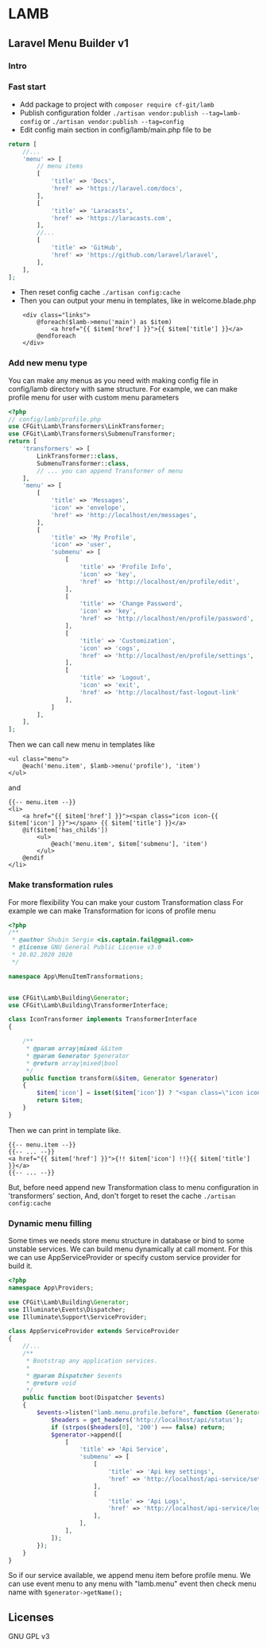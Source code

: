 # LAMB
## Laravel Menu Builder v1
### Intro

### Fast start
- Add package to project with ```composer require cf-git/lamb```
- Publish configuration folder ```./artisan vendor:publish --tag=lamb-config``` or ```./artisan vendor:publish --tag=config``` 
- Edit config main section in config/lamb/main.php file to be 
```php
return [
    //...
    'menu' => [
        // menu items
        [
            'title' => 'Docs',
            'href' => 'https://laravel.com/docs',
        ],
        [
            'title' => 'Laracasts',
            'href' => 'https://laracasts.com',
        ],
        //...
        [
            'title' => 'GitHub',
            'href' => 'https://github.com/laravel/laravel',
        ],
    ],
];
``` 
- Then reset config cache ```./artisan config:cache```
- Then you can output your menu in templates, like in welcome.blade.php
```blade
    <div class="links">
        @foreach($lamb->menu('main') as $item)
            <a href="{{ $item['href'] }}">{{ $item['title'] }}</a>
        @endforeach
    </div>
```

### Add new menu type
You can make any menus as you need with making config file in config/lamb directory with same structure.
For example, we can make profile menu for user with custom menu parameters
```php
<?php
// config/lamb/profile.php
use CFGit\Lamb\Transformers\LinkTransformer;
use CFGit\Lamb\Transformers\SubmenuTransformer;
return [
    'transformers' => [
        LinkTransformer::class,
        SubmenuTransformer::class,
        // ... you can append Transformer of menu
    ],
    'menu' => [
        [
            'title' => 'Messages',
            'icon' => 'envelope',
            'href' => 'http://localhost/en/messages',
        ],
        [
            'title' => 'My Profile',
            'icon' => 'user',
            'submenu' => [
                [
                    'title' => 'Profile Info',
                    'icon' => 'key',
                    'href' => 'http://localhost/en/profile/edit',
                ],
                [
                    'title' => 'Change Password',
                    'icon' => 'key',
                    'href' => 'http://localhost/en/profile/password',
                ],
                [
                    'title' => 'Customization',
                    'icon' => 'cogs',
                    'href' => 'http://localhost/en/profile/settings',
                ],
                [
                    'title' => 'Logout',
                    'icon' => 'exit',
                    'href' => 'http://localhost/fast-logout-link'
                ],
            ]
        ],
    ],
];
```  

Then we can call new menu in templates like
```blade
<ul class="menu">
    @each('menu.item', $lamb->menu('profile'), 'item')
</ul>
```
and
```blade
{{-- menu.item --}}
<li>
    <a href="{{ $item['href'] }}"><span class="icon icon-{{ $item['icon'] }}"></span> {{ $item['title'] }}</a>
    @if($item['has_childs'])
        <ul>
            @each('menu.item', $item['submenu'], 'item')
        </ul>
    @endif
</li> 
```

### Make transformation rules
For more flexibility You can make your custom Transformation class
For example we can make Transformation for icons of profile menu
```php
<?php
/**
 * @author Shubin Sergie <is.captain.fail@gmail.com>
 * @license GNU General Public License v3.0
 * 20.02.2020 2020
 */

namespace App\MenuItemTransformations;


use CFGit\Lamb\Building\Generator;
use CFGit\Lamb\Building\TransformerInterface;

class IconTransformer implements TransformerInterface
{

    /**
     * @param array|mixed &$item
     * @param Generator $generator
     * @return array|mixed|bool
     */
    public function transform(&$item, Generator $generator)
    {
        $item['icon'] = isset($item['icon']) ? "<span class=\"icon icon-{$item['icon']}\"></span> " : ""; 
        return $item;
    }
}
```
Then we can print in template like.
```blade
{{-- menu.item --}}
{{-- ... --}}
<a href="{{ $item['href'] }}">{!! $item['icon'] !!}{{ $item['title'] }}</a>
{{-- ... --}}
```
But, before need append new Transformation class to menu configuration in 'transformers' section,
And, don't forget to reset the cache ```./artisan config:cache```


### Dynamic menu filling
Some times we needs store menu structure in database or bind to some unstable services.
We can build menu dynamically at call moment. For this we can use AppServiceProvider or specify custom service provider for build it.
```php
<?php
namespace App\Providers;

use CFGit\Lamb\Building\Generator;
use Illuminate\Events\Dispatcher;
use Illuminate\Support\ServiceProvider;

class AppServiceProvider extends ServiceProvider
{
    //...
    /**
     * Bootstrap any application services.
     *
     * @param Dispatcher $events
     * @return void
     */
    public function boot(Dispatcher $events)
    {
        $events->listen("lamb.menu.profile.before", function (Generator $generator) {
            $headers = get_headers('http://localhost/api/status');
            if (strpos($headers[0], '200') === false) return;
            $generator->append([
                [
                    'title' => 'Api Service',
                    'submenu' => [
                        [
                            'title' => 'Api key settings',
                            'href' => 'http://localhost/api-service/settings',
                        ],
                        [
                            'title' => 'Api Logs',
                            'href' => 'http://localhost/api-service/loglist',
                        ],
                    ],
                ],
            ]);
        });
    }   
}
```

So if our service available, we append menu item before profile menu.
We can use event menu to any menu with "lamb.menu" event then check menu name with ```$generator->getName();``` 

## Licenses
GNU GPL v3
